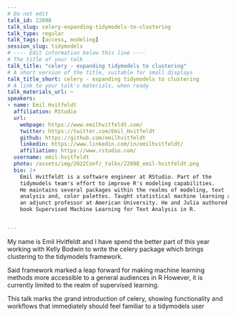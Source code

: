 ```yaml
---
# Do not edit
talk_id: 22098
talk_slug: celery-expanding-tidymodels-to-clustering
talk_type: regular
talk_tags: [access, modeling]
session_slug: tidymodels
# ---- Edit information below this line ----
# The title of your talk
talk_title: "celery - expanding tidymodels to clustering"
# A short version of the title, suitable for small displays
talk_title_short: celery - expanding tidymodels to clustering
# A link to your talk's materials, when ready
talk_materials_url: ~
speakers:
- name: Emil Hvitfeldt
  affiliation: RStudio
  url:
    webpage: https://www.emilhvitfeldt.com/
    twitter: https://twitter.com/Emil_Hvitfeldt
    github: https://github.com/emilhvitfeldt
    linkedin: https://www.linkedin.com/in/emilhvitfeldt/
    affiliation: https://www.rstudio.com/
  username: emil-hvitfeldt
  photo: /assets/img/2022Conf/_talks/22098_emil-hvitfeldt.png
  bio: |+
    Emil Hvitfeldt is a software engineer at RStudio. Part of the
    tidymodels team's effort to improve R's modeling capabilities.
    He maintains several packages within the realms of modeling, text
    analysis and, color palettes. Taught statistical machine learning as
    an adjunct professor at American University. He and Julia authored the
    book Supervised Machine Learning for Text Analysis in R.


---
```


<!-- ABSTRACT ----
Please write abstract below. You may use simple markdown (links, code style, bold, italics)
-->

My name is Emil Hvitfeldt and I have spend the better part of this year working
with Kelly Bodwin to write the celery package which brings clustering to the
tidymodels framework.

Said framework marked a leap forward for making machine learning methods more
accessible to a general audiences in R However, it is currently limited to the
realm of supervised learning.

This talk marks the grand introduction of celery, showing functionality and
workflows that immediately should feel familiar to a tidymodels user
